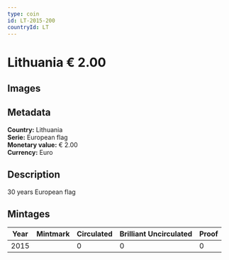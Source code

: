 ```yaml
---
type: coin
id: LT-2015-200
countryId: LT
---
```


# Lithuania € 2.00

## Images


## Metadata

**Country:** Lithuania\
**Serie:** European flag\
**Monetary value:** € 2.00\
**Currency:** Euro

## Description
30 years European flag

## Mintages
| Year | Mintmark | Circulated | Brilliant Uncirculated | Proof |
| ---- | -------- | ---------- | ---------------------- | ----- |
| 2015 |  | 0| 0 | 0 |
